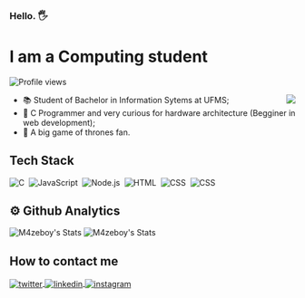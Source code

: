 <h3 align="left">Hello. 🖐</h3>

<h1 align="left"> I am a Computing student </h1>
<p align="left"> <img src="https://komarev.com/ghpvc/?username=m4zeboy&color=yellow" alt="Profile views" /> </p>
<img src="https://raw.githubusercontent.com/gist/m4zeboy/cff38957fc5bd75f6688bc007c270ed0/raw/206ddeaf0865d41da480db590bb313500239f020/githubcard.svg" align="right">

- 📚 Student of Bachelor in Information Sytems at UFMS;
- 🌱 C Programmer and very curious for hardware architecture (Begginer in web development);
- 🐺 A big game of thrones fan.

## Tech Stack
![C](https://img.shields.io/badge/-C-05122A?style=flat&logo=C)&nbsp;
![JavaScript](https://img.shields.io/badge/-JavaScript-05122A?style=flat&logo=javascript)&nbsp;
![Node.js](https://img.shields.io/badge/-Node.js-05122A?style=flat&logo=node.js)&nbsp;
![HTML](https://img.shields.io/badge/-HTML-05122A?style=flat&logo=HTML5)&nbsp;
![CSS](https://img.shields.io/badge/-CSS-05122A?style=flat&logo=CSS3&logoColor=1572B6)&nbsp;
![CSS](https://img.shields.io/badge/-CSS-05122A?style=flat&logo=CSS3&logoColor=1572B6)&nbsp;

## ⚙️ Github Analytics
![M4zeboy's Stats](https://github-readme-stats.vercel.app/api?username=m4zeboy&show_icons=true&theme=blue-green)
![M4zeboy's Stats](https://github-readme-stats.vercel.app/api/top-langs/?username=m4zeboy&theme=blue-green)

## How to contact me
<a href="https://twitter.com/m4zeboy" target="_blank">
  <img align="center" src="https://img.shields.io/badge/-m4zeboy-05122A?style=flat&logo=twitter" alt="twitter"/>  
</a>
<a href="https://linkedin.com/in/moisés-silva-de-azevedo-8b204b1b6" target="_blank">
  <img align="center" src="https://img.shields.io/badge/-moises.silva.azevedo-05122A?style=flat&logo=linkedin" alt="linkedin"/>
</a>
<a href="https://instagram.com/moises.silva.azevedo" target="_blank">
 <img align="center" src="https://img.shields.io/badge/-moises.silva.azevedo-05122A?style=flat&logo=instagram" alt="instagram"/>
</a>
